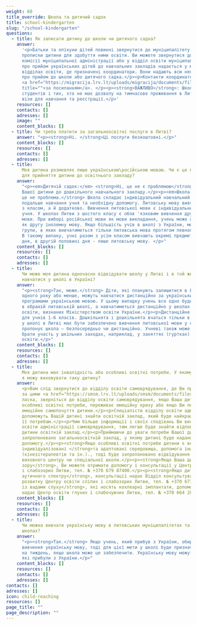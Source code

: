 ```yaml
---
weight: 60
title_override: Школа та дитячий садок
title: school-kindergarten
slug: "/school-kindergarten"
questions:
  - title: Як записати дитину до школи чи дитячого садка?
    answer:
      '<p>Батьки та опікуни дітей повинні звернутися до муніципалітету за місцем
      прописки дитини для здобуття ними освіти. Ви можете звернутися до приймальної
      комісії муніципальної адміністрації або у відділ освіти муніципалітету. </p><p>Інформація
      про прийом українських дітей до навчальних закладів надається у муніципальних
      відділах освіти, де призначені координатори. Вони надають всю необхідну інформацію
      про прийом до школи або дитячого садка.</p><p>Контакти координаторів самоврядування
      <a href="https://migracija.lrv.lt/uploads/migracija/documents/files/%D0%9A%D0%BE%D0%BD%D1%82%D0%B0%D0%BA%D1%82%D0%B8%20%D0%BA%D0%BE%D0%BE%D1%80%D0%B4%D0%B8%D0%BD%D0%B0%D1%82%D0%BE%D1%80%D1%96%D0%B2%20%D1%83%20%D1%81%D0%B0%D0%BC%D0%BE%D0%B2%D1%80%D1%8F%D0%B4%D1%83%D0%B2%D0%B0%D0%BD%D0%BD%D1%8F%D1%85%20(pat).pdf"
      title="">за посиланням</a>. </p><p><strong>ВАЖЛИВО</strong>: Школи можуть приймати
      студентів і тих, хто не має дозволу на тимчасове проживання в Литві та національної
      візи для навчання та реєстрації.</p>'
    resources: []
    contacts: []
    adresses: []
    image: ""
    content_blocks: []
  - title: Чи треба платити за загальноосвітні послуги в Литві?
    answer: "<p><strong>Ні. </strong>Ці послуги безкоштовні.</p>"
    content_blocks: []
    resources: []
    contacts: []
    adresses: []
  - title:
      Моя дитина розмовляє лише українською\російською мовою. Чи є це перешкодою
      для прийняття дитини до освітнього закладу?
    answer:
      "<p><em>Дитячій садок:</em> <strong>Ні, це не є проблемою</strong> при прийнятті
      Вашої дитини до дошкільного навчального закладу.</p><p><em>Школа: </em><strong>Ні,
      це не проблема.</strong> Школа складає індивідуальний навчальний план, який передбачає
      подальше навчання учня та необхідну допомогу. Литовську мову вивчають не лише
      з класом, а й додатково. Вивчення литовської мови є індивідуальним для кожного
      учня. У школах Литви з шостого класу є обов 'язковим вивчення другої іноземної
      мови. При виборі російської мови як мови викладання, учень може обрати литовську
      як другу іноземну мову. Якщо більшість учів в школі з України, можуть бути створені
      групи, в яких вивчатиметься тільки литовська мова протягом певного періоду часу.
      В такому випаку, учні разом з усім класом вивчають окремі предмети в першій половині
      дня, в другій половині дня - лише литовську мову. </p>"
    content_blocks: []
    resources: []
    contacts: []
    adresses: []
  - title:
      Чи може моя дитина одночасно відвідувати школу у Литві і в той же час дистанційно
      навчатися у школі в Україні?
    answer:
      "<p><strong>Так, може.</strong> Діти, які планують залишитися в Литві до
      одного року або менше, можуть навчатися дистанційно за українськими загальноосвітніми
      програмами українською мовою. У цьому випадку учень все одно буде зареєстрований
      в обраній литовській школі, а навчатиметься дистанційно у школах дистанційної
      освіти, визнаних Міністерством освіти України.</p><p>Дистанційне навчання не рекомендується
      для учнів 1-6 класів. Дошкільнята і дошкільнята вчаться тільки в звичайному режимі.</p><p>Учневі
      у школі в Литві має бути забезпечено вивчення литовської мови у спосіб, що його
      пропонує школа – безпосередньо чи дистанційно. Учневі також може бути запропоновано
      брати участь у шкільних заходах, наприклад, у заняттях (гуртках) неформальної
      освіти.</p>"
    content_blocks: []
    resources: []
    contacts: []
    adresses: []
  - title:
      Моя дитина має інвалідність або особливі освітні потреби. У якому закладі
      я можу виховувати таку дитину?
    answer:
      <p>Вам слід звернутися до відділу освіти самоврядування, де Ви проживаєте,
      за цими <a href="https://smsm.lrv.lt/uploads/smsm/documents/files/%D0%9A%D0%BE%D0%BD%D1%82%D0%B0%D0%BA%D1%82%D0%B8%20%D0%BA%D0%BE%D0%BE%D1%80%D0%B4%D0%B8%D0%BD%D0%B0%D1%82%D0%BE%D1%80%D1%96%D0%B2%20%D1%83%20%D1%81%D0%B0%D0%BC%D0%BE%D0%B2%D1%80%D1%8F%D0%B4%D1%83%D0%B2%D0%B0%D0%BD%D0%BD%D1%8F%D1%85%20(pat)(1).pdf?lang=uk"><strong>контактами</strong></a>.</p><p>Будь
      ласка, зверніться до відділу освіти самоврядування, якщо Ваша дитина має інвалідність,
      особливі освітні потреби, переживає емоційну кризу або якщо Ви переживаєте за
      емоційне самопочуття дитини.</p><p>Спеціалісти відділу освіти адміністрації самоврядування
      допоможуть Вашій дитині знайти освітній заклад, який буде найкраще відповідає
      її потребам.</p><p>Чим більше інформації і своїх сподівань Ви висловите відділу
      освіти адміністрації самоврядування, тим легше буде знайти відповідний для Вашої
      дитини освітній заклад.</p><p>Приймаючи до уваги потреби Вашої дитини, Вам буде
      запропоновано загальноосвітній заклад, у якому дитині буде надано необхідну освітню
      допомогу.</p><p><strong>Якщо особливі освітні потреби дитини є великими і потрібні
      індивідуалізовані </strong>та адаптовані середовища, допомога інших спеціалістів
      (кінезітерапевтів та ін.)., тоді буде запропоновано відвідування спеціального
      виховного центру чи спеціальної школи.</p><p><strong>Якщо Ваша дитина має порушення
      зору</strong>, Ви можете отримати допомогу і консультації у Центрі освіти сліпих
      і слабозорих Литви, тел. № +370 679 87400.</p><p><strong>Якщо дитина має розлад
      аутичного спектру</strong>, консультації надає Відділ консультування дітей з вадами
      розвитку Центру освіти сліпих і слабозорих Литви, тел. № +370 677 58544.</p><p><strong>Дітям
      із вадами слуху</strong>, які носять кохлеарні імплантати, допомогу і консультації
      надає Центр освіти глухих і слабочуючих Литви, тел. № +370 664 28118.</p>
    content_blocks: []
    resources: []
    contacts: []
    adresses: []
  - title:
      Чи можна вивчати українську мову в литовських муніципалітетах та державних
      школах?
    answer:
      "<p><strong>Так.</strong> Якщо учень, який прибув з України, обирає для
      вивчення українську мову, тоді для цієї мети у школі буде призначено 5 уроків
      на тиждень, якщо школа може це забезпечити. Українську мову можуть викладати вчителі,
      які прибули з України.</p>"
    content_blocks: []
    resources: []
    contacts: []
    adresses: []
contacts: []
adresses: []
icon: child-reaching
resources: []
page_title: ""
page_description: ""
---
```

